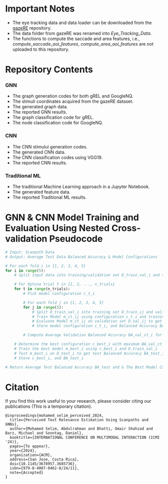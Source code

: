 # Important Notes 
- The eye tracking data and data loader can be downloaded from the [gazeRE](https://github.com/DFKI-Interactive-Machine-Learning/gazeRE-dataset) repository.
- The data folder from gazeRE was renamed into _Eye_Tracking_Data_.
- The functions to compute the saccade and area features, i.e., _compute_saccade_aoi_features_, _compute_area_aoi_features_ are not uploaded to this repository.

# Repository Contents

### GNN
- The graph generation codes for both gREL and GoogleNQ.
- The stimuli coordinates acquired from the gazeRE dataset.
- The generated graph data.
- The reported GNN results.
- The graph classification code for gREL.
- The node classification code for GoogleNQ.

### CNN
- The CNN stimului generation codes.
- The generated CNN data.
- The CNN classification codes using VGG19.
- The reported CNN results.
  
### Traditional ML
- The traditional Machine Learning approach in a Jupyter Notebook.
- The generated feature data.
- The reported Traditional ML results.

# GNN & CNN Model Training and Evaluation Using Nested Cross-validation Pseudocode

```python
# Input: Scanpath Data
# Output: Average Test Data Balanced Accuracy & Model Configurations

# For each fold i in {1, 2, 3, 4, 5}
for i in range(5):
    # Split input data into training/validation set D_train_val_i and test set D_test_i

    # For Optuna trial t in {1, 2, ..., n_trials}
    for t in range(n_trials):
        # Pick model configuration c_t_i

        # For each fold j in {1, 2, 3, 4, 5}
        for j in range(5):
            # Split D_train_val_i into training set D_train_ij and validation set D_val_ij
            # Train Model m_ct_ij using configuration c_t_i and training set D_train_ij
            # Evaluate Model m_ct_ij on validation set D_val_ij to get the Balanced Accuracy BA_val_ct_ij
            # Store model configuration c_t_i, and Balanced Accuracy BA_val_ct_ij

        # Compute Average Validation Balanced Accuracy BA_val_ct_i for configuration c_t_i

    # Determine the best configuration c_best_i with maximum BA_val_ct_i
    # Train the best model m_best_i using c_best_i and D_train_val_i
    # Test m_best_i on D_test_i to get test Balanced Accuracy BA_test_i
    # Store c_best_i, and BA_test_i

# Return Average Test Balanced Accuracy BA_test and & The Best Model Configurations [c_best_i for i in range(5)]
```

# Citation
If you find this work useful to your research, please consider citing our publications (This is a temporary citation).

```
@inproceedings{mohamed_selim_perceived_2024,
  title={Perceived Text Relevance Estimation Using Scanpaths and GNNs},
  author={Mohamed Selim, Abdulrahman and Bhatti, Omair Shahzad and Barz, Michael and Sonntag, Daniel},
  booktitle={INTERNATIONAL CONFERENCE ON MULTIMODAL INTERACTION (ICMI '24)},
  pages={To appear},
  year={2024},
  organization={ACM},
  address={San Jose, Costa Rica},
  doi={10.1145/3678957.3685736},
  isbn={979-8-4007-0462-8/24/11},
  note={Accepted}
}
```
